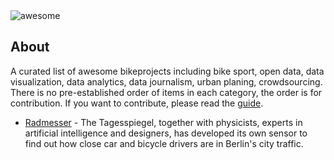 <img alt="awesome" src="https://cdn.rawgit.com/sindresorhus/awesome/d7305f38d29fed78fa85652e3a63e154dd8e8829/media/badge.svg"/>

## About

A curated list of awesome bikeprojects including bike sport, open data, data visualization, data analytics, data journalism, urban planing, crowdsourcing. There is no pre-established order of items in each category, the order is for contribution. If you want to contribute, please read the [guide](https://github.com/mltbnz/awesome-bikeprojects/blob/master/CONTRIBUTING.md).   

* [Radmesser](https://interaktiv.tagesspiegel.de/radmesser/index.html) - The Tagesspiegel, together with physicists, experts in artificial intelligence and designers, has developed its own sensor to find out how close car and bicycle drivers are in Berlin's city traffic.
